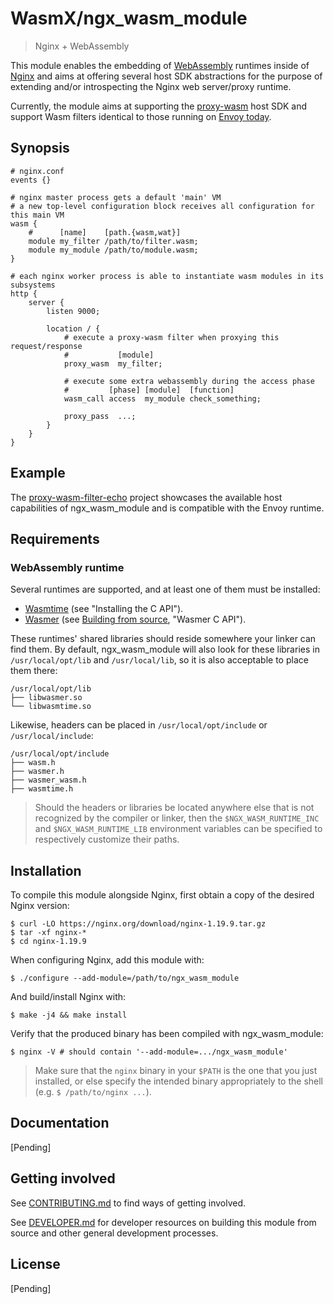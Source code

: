 # WasmX/ngx_wasm_module

> Nginx + WebAssembly

This module enables the embedding of [WebAssembly](https://webassembly.org/)
runtimes inside of [Nginx](https://nginx.org/) and aims at offering several host
SDK abstractions for the purpose of extending and/or introspecting the Nginx web
server/proxy runtime.

Currently, the module aims at supporting the
[proxy-wasm](https://github.com/proxy-wasm/spec) host SDK and support Wasm
filters identical to those running on
[Envoy today](https://www.envoyproxy.io/docs/envoy/latest/configuration/http/http_filters/wasm_filter.html).

## Synopsis

```nginx
# nginx.conf
events {}

# nginx master process gets a default 'main' VM
# a new top-level configuration block receives all configuration for this main VM
wasm {
    #      [name]    [path.{wasm,wat}]
    module my_filter /path/to/filter.wasm;
    module my_module /path/to/module.wasm;
}

# each nginx worker process is able to instantiate wasm modules in its subsystems
http {
    server {
        listen 9000;

        location / {
            # execute a proxy-wasm filter when proxying this request/response
            #           [module]
            proxy_wasm  my_filter;

            # execute some extra webassembly during the access phase
            #         [phase] [module]  [function]
            wasm_call access  my_module check_something;

            proxy_pass  ...;
        }
    }
}
```

## Example

The
[proxy-wasm-filter-echo](https://github.com/wasmx-proxy/proxy-wasm-filter-echo/)
project showcases the available host capabilities of ngx_wasm_module and is
compatible with the Envoy runtime.

## Requirements

### WebAssembly runtime

Several runtimes are supported, and at least one of them must be installed:

- [Wasmtime](https://docs.wasmtime.dev/c-api/) (see "Installing the C API").
- [Wasmer](https://github.com/wasmerio/wasmer) (see [Building from
  source](https://docs.wasmer.io/ecosystem/wasmer/building-from-source), "Wasmer
  C API").

These runtimes' shared libraries should reside somewhere your linker can find
them. By default, ngx_wasm_module will also look for these libraries in
`/usr/local/opt/lib` and `/usr/local/lib`, so it is also acceptable to place
them there:

```
/usr/local/opt/lib
├── libwasmer.so
└── libwasmtime.so
```

Likewise, headers can be placed in `/usr/local/opt/include` or
`/usr/local/include`:

```
/usr/local/opt/include
├── wasm.h
├── wasmer.h
├── wasmer_wasm.h
├── wasmtime.h
```

> Should the headers or libraries be located anywhere else that is not
  recognized by the compiler or linker, then the `$NGX_WASM_RUNTIME_INC` and
  `$NGX_WASM_RUNTIME_LIB` environment variables can be specified to respectively
  customize their paths.

## Installation

To compile this module alongside Nginx, first obtain a copy of the desired
Nginx version:

```
$ curl -LO https://nginx.org/download/nginx-1.19.9.tar.gz
$ tar -xf nginx-*
$ cd nginx-1.19.9
```

When configuring Nginx, add this module with:

```
$ ./configure --add-module=/path/to/ngx_wasm_module
```

And build/install Nginx with:

```
$ make -j4 && make install
```

Verify that the produced binary has been compiled with ngx_wasm_module:

```
$ nginx -V # should contain '--add-module=.../ngx_wasm_module'
```

> Make sure that the `nginx` binary in your `$PATH` is the one that you just
  installed, or else specify the intended binary appropriately to the shell
  (e.g.  `$ /path/to/nginx ...`).

## Documentation

[Pending]

## Getting involved

See [CONTRIBUTING.md](CONTRIBUTING.md) to find ways of getting involved.

See [DEVELOPER.md](DEVELOPER.md) for developer resources on building this module
from source and other general development processes.

## License

[Pending]
